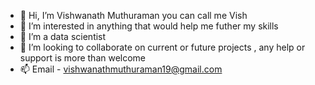 - 👋 Hi, I’m Vishwanath Muthuraman you can call me Vish 
- 👀 I’m interested in anything that would help me futher my skills
- 🌱 I’m a data scientist 
- 💞️ I’m looking to collaborate on current or future projects , any help or support is more than welcome
- 📫 Email - vishwanathmuthuraman19@gmail.com 


<!---
vishwanathmuthuraman/vishwanathmuthuraman is a ✨ special ✨ repository because its `README.md` (this file) appears on your GitHub profile.
You can click the Preview link to take a look at your changes.
--->
